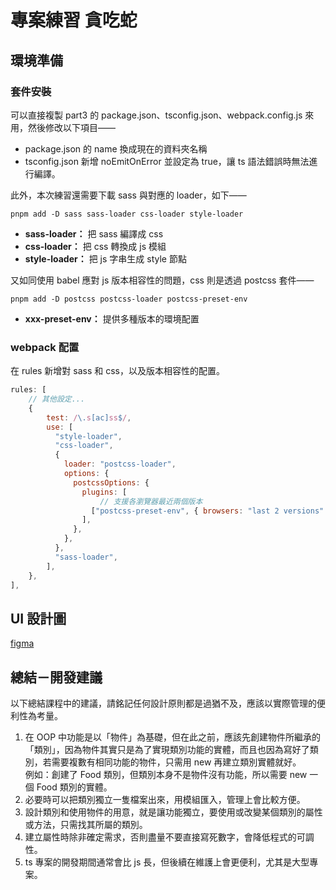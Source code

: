 # 專案練習 貪吃蛇

## 環境準備

### 套件安裝

可以直接複製 part3 的 package.json、tsconfig.json、webpack.config.js 來用，然後修改以下項目——

- package.json 的 name 換成現在的資料夾名稱
- tsconfig.json 新增 noEmitOnError 並設定為 true，讓 ts 語法錯誤時無法進行編譯。

此外，本次練習還需要下載 sass 與對應的 loader，如下——

```
pnpm add -D sass sass-loader css-loader style-loader
```

- **sass-loader：** 把 sass 編譯成 css
- **css-loader：** 把 css 轉換成 js 模組
- **style-loader：** 把 js 字串生成 style 節點

又如同使用 babel 應對 js 版本相容性的問題，css 則是透過 postcss 套件——

```
pnpm add -D postcss postcss-loader postcss-preset-env
```

- **xxx-preset-env：** 提供多種版本的環境配置

### webpack 配置

在 rules 新增對 sass 和 css，以及版本相容性的配置。

```js
rules: [
    // 其他設定...
    {
        test: /\.s[ac]ss$/,
        use: [
          "style-loader",
          "css-loader",
          {
            loader: "postcss-loader",
            options: {
              postcssOptions: {
                plugins: [
                    // 支援各瀏覽器最近兩個版本
                  ["postcss-preset-env", { browsers: "last 2 versions" }],
                ],
              },
            },
          },
          "sass-loader",
        ],
    },
],
```

## UI 設計圖

[figma](https://www.figma.com/design/GYZLwsBQ1GryouRMxe0Po8/%E8%B2%AA%E5%90%83%E8%9B%87?node-id=0-1&t=W4TJ6Q0LrCBMHfMb-1)

## 總結－開發建議

以下總結課程中的建議，請銘記任何設計原則都是過猶不及，應該以實際管理的便利性為考量。

1. 在 OOP 中功能是以「物件」為基礎，但在此之前，應該先創建物件所繼承的「類別」，因為物件其實只是為了實現類別功能的實體，而且也因為寫好了類別，若需要複數有相同功能的物件，只需用 new 再建立類別實體就好。  
   例如：創建了 Food 類別，但類別本身不是物件沒有功能，所以需要 new 一個 Food 類別的實體。
2. 必要時可以把類別獨立一隻檔案出來，用模組匯入，管理上會比較方便。
3. 設計類別和使用物件的用意，就是讓功能獨立，要使用或改變某個類別的屬性或方法，只需找其所屬的類別。
4. 建立屬性時除非確定需求，否則盡量不要直接寫死數字，會降低程式的可調性。
5. ts 專案的開發期間通常會比 js 長，但後續在維護上會更便利，尤其是大型專案。

